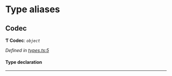 

# Type aliases

<a id="codec"></a>

##  Codec

**Ƭ Codec**: *`object`*

*Defined in [types.ts:5](https://github.com/polkadot-js/common/blob/f46ba03/packages/trie-codec/src/types.ts#L5)*

#### Type declaration

___

